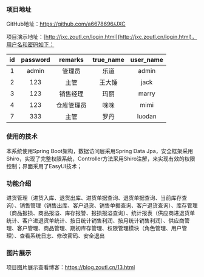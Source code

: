 ### 项目地址

GitHub地址：https://github.com/a6678696/JXC

项目演示地址：[http://jxc.zoutl.cn/login.html](http://jxc.zoutl.cn/login.html)，用户名和密码如下：

|  id  | password |  remarks   | true_name | user_name |
| :--: | :------: | :--------: | :-------: | :-------: |
|  1   |  admin   |   管理员   |   乐道    |   admin   |
|  2   |   123    |    主管    |  王大锤   |   jack    |
|  3   |   123    |  销售经理  |   玛丽    |   marry   |
|  4   |   123    | 仓库管理员 |   咪咪    |   mimi    |
|  7   |   333    |    主管    |   罗丹    |  luodan   |

### 使用的技术

本系统使用Spring Boot架构，数据访问层采用Spring Data Jpa，安全框架采用Shiro，实现了完整权限系统，Controller方法采用Shiro注解，来实现有效的权限控制；界面采用了EasyUI技术；

### 功能介绍

进货管理（进货入库、退货出库、进货单据查询、退货单据查询、当前库存查询）、销售管理（销售出库、客户退货、销售单据查询、客户退货查询）、库存管理（商品报损、商品报溢、库存报警、报损报溢查询）、统计报表（供应商进退货单统计、客户进退货单统计、按日统计销售利润、按月统计销售利润）、供应商管理、客户管理、商品管理、期初库存管理、权限管理模块（角色管理、用户管理）、查看系统日志、修改密码、安全退出

### 图片展示

项目图片展示查看博客：https://blog.zoutl.cn/13.html
